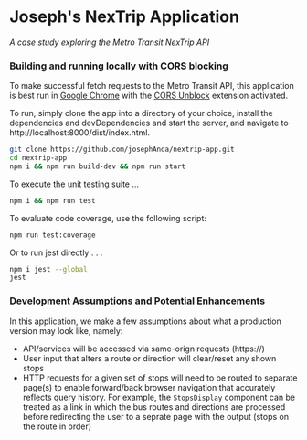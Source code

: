 # Joseph's NexTrip Application
_A case study exploring the Metro Transit NexTrip API_ 
### Building and running locally with CORS blocking

To make successful fetch requests to the Metro Transit API, this application is best run in [Google Chrome](https://www.google.com/chrome/?brand=FHFK&geo=US&gclid=CjwKCAjw95yJBhAgEiwAmRrutFrK4-11RfXtFjDJ5hjW_UTcbi_gAEGBASPYheAjHicbnzUtF0TLjBoCOMEQAvD_BwE&gclsrc=aw.ds) with the [CORS Unblock](https://chrome.google.com/webstore/detail/cors-unblock/lfhmikememgdcahcdlaciloancbhjino?hl=en) extension activated.

To run, simply clone the app into a directory of your choice, install the dependencies and devDependencies and start the server, and navigate to http://localhost:8000/dist/index.html.  

```sh
git clone https://github.com/josephAnda/nextrip-app.git
cd nextrip-app
npm i && npm run build-dev && npm run start
```

To execute the unit testing suite ...

```sh
npm i && npm run test
```

To evaluate code coverage, use the following script:

```sh
npm run test:coverage
```

Or to run jest directly . . . 

```sh
npm i jest --global
jest
```

### Development Assumptions and Potential Enhancements
In this application, we make a few assumptions about what a production version may look like, namely:
* API/services will be accessed via same-orign requests (https://)
* User input that alters a route or direction will clear/reset any shown stops
* HTTP requests for a given set of stops will need to be routed to separate page(s) to enable forward/back browser navigation that accurately reflects query history.  For example, the `StopsDisplay` component can be treated as a link in which the bus routes and directions are processed before redirecting the user to a seprate page with the output (stops on the route in order)
